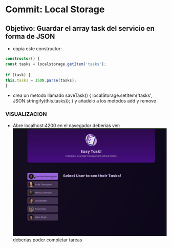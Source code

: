 # **Commit: Local Storage**

## Objetivo: Guardar el array task del servicio en forma de JSON

- copia este constructor:

```ts
constructor() {
const tasks = localstorage.getItem('tasks');

if (task) {
this.tasks = JSON.parse(tasks);
}
```

- crea un metodo llamado saveTask() {
  localStorage.setItem('tasks', JSON.stringify(this.tasks));
  }
  y añadelo a los metodos add y remove

### VISUALIZACION

- Abre localhost:4200 en el navegador deberias ver:
  ![complete_button](./htmlOutput.gif)
  deberias poder completar tareas
